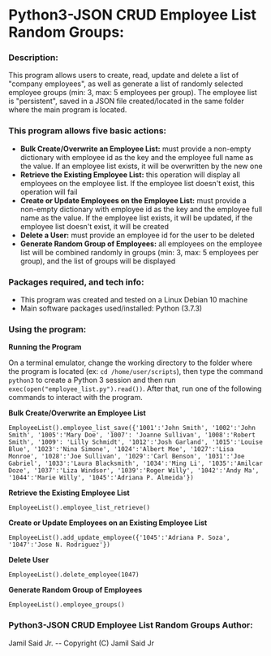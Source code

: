 # Python3-JSON CRUD Employee List Random Groups:

### Description:
This program allows users to create, read, update and delete a list of "company employees", as well as generate a list of randomly selected employee groups (min: 3, max: 5 employees per group). The employee list is "persistent", saved in a JSON file created/located in the same folder where the main program is located.

### This program allows five basic actions:
* **Bulk Create/Overwrite an Employee List:** must provide a non-empty dictionary with employee id as the key and the employee full name as the value. If an employee list exists, it will be overwritten by the new one
* **Retrieve the Existing Employee List:** this operation will display all employees on the employee list. If the employee list doesn't exist, this operation will fail
* **Create or Update Employees on the Employee List:** must provide a non-empty dictionary with employee id as the key and the employee full name as the value. If the employee list exists, it will be updated, if the employee list doesn't exist, it will be created
* **Delete a User:** must provide an employee id for the user to be deleted
* **Generate Random Group of Employees:** all employees on the employee list will be combined randomly in groups (min: 3, max: 5 employees per group), and the list of groups will be displayed

### Packages required, and tech info:
* This program was created and tested on a Linux Debian 10 machine
* Main software packages used/installed:
    Python (3.7.3)

### Using the program:
**Running the Program**

On a terminal emulator, change the working directory to the folder where the program is located (ex: ```cd /home/user/scripts```), then type the command ```python3``` to create a Python 3 session and then run ```exec(open("employee_list.py").read())```. After that, run one of the following commands to interact with the program.

**Bulk Create/Overwrite an Employee List**

```EmployeeList().employee_list_save({'1001':'John Smith', '1002':'John Smith', '1005':'Mary Doe', '1007': 'Joanne Sullivan', '1008':'Robert Smith', '1009': 'Lilly Schmidt', '1012':'Josh Garland', '1015':'Louise Blue', '1023':'Nina Simone', '1024':'Albert Moe', '1027':'Lisa Monroe', '1028':'Joe Sullivan', '1029':'Carl Benson', '1031':'Joe Gabriel', '1033':'Laura Blacksmith', '1034':'Ming Li', '1035':'Amilcar Doze', '1037':'Liza Windsor', '1039':'Roger Willy', '1042':'Andy Ma', '1044':'Marie Willy', '1045':'Adriana P. Almeida'})```    

**Retrieve the Existing Employee List**

```EmployeeList().employee_list_retrieve()```

**Create or Update Employees on an Existing Employee List**

```EmployeeList().add_update_employee({'1045':'Adriana P. Soza', '1047':'Jose N. Rodriguez'})```

**Delete User**

```EmployeeList().delete_employee(1047)```

**Generate Random Group of Employees**

```EmployeeList().employee_groups()```

### Python3-JSON CRUD Employee List Random Groups Author:
Jamil Said Jr. -- Copyright (C) Jamil Said Jr
